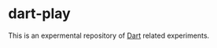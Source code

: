# dart-play

This is an expermental repository of [Dart](https://www.dartlang.org) related experiments.
